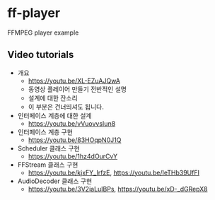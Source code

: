# ff-player

FFMPEG player example

## Video tutorials

* 개요
    * https://youtu.be/XL-EZuAJQwA
    * 동영상 플레이어 만들기 전반적인 설명
    * 설계에 대한 잔소리 
    * 이 부분은 건너띄셔도 됩니다.
* 인터페이스 계층에 대한 설계
    * https://youtu.be/vVuovvsIun8
* 인터페이스 계층 구현
    * https://youtu.be/83HOqpN0J1Q
* Scheduler 클래스 구현
    * https://youtu.be/1hz4dOurCvY
* FFStream 클래스 구현
    * https://youtu.be/kjxFY_IrfzE, https://youtu.be/IeTHb39UfFI
* AudioDecoder 클래스 구현
    * https://youtu.be/3V2iaLuIBPs, https://youtu.be/xD-_dGRepX8

